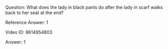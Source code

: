 Question: What does the lady in black pants do after the lady in scarf walks back to her seat at the end?

Reference Answer: 1

Video ID: 8614954803

Answer: 1

